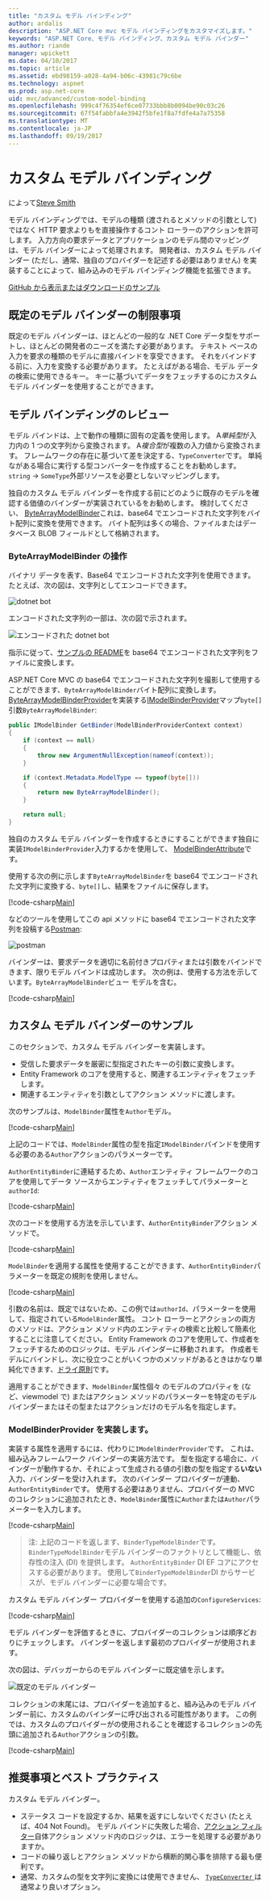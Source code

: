 ```yaml
---
title: "カスタム モデル バインディング"
author: ardalis
description: "ASP.NET Core mvc モデル バインディングをカスタマイズします。"
keywords: "ASP.NET Core、モデル バインディング、カスタム モデル バインダー"
ms.author: riande
manager: wpickett
ms.date: 04/10/2017
ms.topic: article
ms.assetid: ebd98159-a028-4a94-b06c-43981c79c6be
ms.technology: aspnet
ms.prod: asp.net-core
uid: mvc/advanced/custom-model-binding
ms.openlocfilehash: 999c4f76354ef6ce07733bbb8b0094be90c03c26
ms.sourcegitcommit: 67f54fabbfa4e3942f5bfe1f8a7fdfe4a7a75358
ms.translationtype: MT
ms.contentlocale: ja-JP
ms.lasthandoff: 09/19/2017
---
```

# <a name="custom-model-binding"></a>カスタム モデル バインディング

によって[Steve Smith](https://ardalis.com/)

モデル バインディングでは、モデルの種類 (渡されるとメソッドの引数として) ではなく HTTP 要求よりもを直接操作するコント ローラーのアクションを許可します。 入力方向の要求データとアプリケーションのモデル間のマッピングは、モデル バインダーによって処理されます。 開発者は、カスタム モデル バインダー (ただし、通常、独自のプロバイダーを記述する必要はありません) を実装することによって、組み込みのモデル バインディング機能を拡張できます。

[GitHub から表示またはダウンロードのサンプル](https://github.com/aspnet/Docs/tree/master/aspnetcore/mvc/advanced/custom-model-binding/)

## <a name="default-model-binder-limitations"></a>既定のモデル バインダーの制限事項

既定のモデル バインダーは、ほとんどの一般的な .NET Core データ型をサポートし、ほとんどの開発者のニーズを満たす必要があります。 テキスト ベースの入力を要求の種類のモデルに直接バインドを享受できます。 それをバインドする前に、入力を変換する必要があります。 たとえばがある場合、モデル データの検索に使用できるキー。 キーに基づいてデータをフェッチするのにカスタム モデル バインダーを使用することができます。

## <a name="model-binding-review"></a>モデル バインディングのレビュー

モデル バインドは、上で動作の種類に固有の定義を使用します。 A*単純型*が入力内の 1 つの文字列から変換されます。 A*複合型*が複数の入力値から変換されます。 フレームワークの存在に基づいて差を決定する、`TypeConverter`です。 単純ながある場合に実行する型コンバーターを作成することをお勧めします。 `string`  ->  `SomeType`外部リソースを必要としないマッピングします。

独自のカスタム モデル バインダーを作成する前にどのように既存のモデルを確認する価値のバインダーが実装されているをお勧めします。 検討してください、 [ByteArrayModelBinder](https://docs.microsoft.com/aspnet/core/api/microsoft.aspnetcore.mvc.modelbinding.binders.bytearraymodelbinder)これは、base64 でエンコードされた文字列をバイト配列に変換を使用できます。 バイト配列は多くの場合、ファイルまたはデータベース BLOB フィールドとして格納されます。

### <a name="working-with-the-bytearraymodelbinder"></a>ByteArrayModelBinder の操作

バイナリ データを表す、Base64 でエンコードされた文字列を使用できます。 たとえば、次の図は、文字列としてエンコードできます。

![dotnet bot](custom-model-binding/images/bot.png "dotnet bot")

エンコードされた文字列の一部は、次の図で示されます。

![エンコードされた dotnet bot](custom-model-binding/images/encoded-bot.png "dotnet bot エンコード")

指示に従って、[サンプルの README](https://github.com/aspnet/Docs/blob/master/aspnetcore/mvc/advanced/custom-model-binding/sample/CustomModelBindingSample/README.md)を base64 でエンコードされた文字列をファイルに変換します。

ASP.NET Core MVC の base64 でエンコードされた文字列を撮影して使用することができます、`ByteArrayModelBinder`バイト配列に変換します。 [ByteArrayModelBinderProvider](https://docs.microsoft.com/aspnet/core/api/microsoft.aspnetcore.mvc.modelbinding.binders.bytearraymodelbinderprovider)を実装する[IModelBinderProvider](https://docs.microsoft.com/aspnet/core/api/microsoft.aspnetcore.mvc.modelbinding.imodelbinderprovider)マップ`byte[]`引数`ByteArrayModelBinder`:

```csharp
public IModelBinder GetBinder(ModelBinderProviderContext context)
{
    if (context == null)
    {
        throw new ArgumentNullException(nameof(context));
    }

    if (context.Metadata.ModelType == typeof(byte[]))
    {
        return new ByteArrayModelBinder();
    }

    return null;
}
```

独自のカスタム モデル バインダーを作成するときにすることができます独自に実装`IModelBinderProvider`入力するかを使用して、 [ModelBinderAttribute](https://docs.microsoft.com/aspnet/core/api/microsoft.aspnetcore.mvc.modelbinderattribute)です。

使用する次の例に示します`ByteArrayModelBinder`を base64 でエンコードされた文字列に変換する、`byte[]`し、結果をファイルに保存します。

[!code-csharp[Main](custom-model-binding/sample/CustomModelBindingSample/Controllers/ImageController.cs?name=post1&highlight=3)]

などのツールを使用してこの api メソッドに base64 でエンコードされた文字列を投稿する[Postman](https://www.getpostman.com/):

![postman](custom-model-binding/images/postman.png "postman")

バインダーは、要求データを適切に名前付きプロパティまたは引数をバインドできます、限りモデル バインドは成功します。 次の例は、使用する方法を示しています。`ByteArrayModelBinder`ビュー モデルを含む。

[!code-csharp[Main](custom-model-binding/sample/CustomModelBindingSample/Controllers/ImageController.cs?name=post2&highlight=2)]

## <a name="custom-model-binder-sample"></a>カスタム モデル バインダーのサンプル

このセクションで、カスタム モデル バインダーを実装します。

- 受信した要求データを厳密に型指定されたキーの引数に変換します。
- Entity Framework のコアを使用すると、関連するエンティティをフェッチします。
- 関連するエンティティを引数としてアクション メソッドに渡します。

次のサンプルは、`ModelBinder`属性を`Author`モデル。

[!code-csharp[Main](custom-model-binding/sample/CustomModelBindingSample/Data/Author.cs?highlight=10)]

上記のコードでは、`ModelBinder`属性の型を指定`IModelBinder`バインドを使用する必要のある`Author`アクションのパラメーターです。 

`AuthorEntityBinder`に連結するため、`Author`エンティティ フレームワークのコアを使用してデータ ソースからエンティティをフェッチしてパラメーターと`authorId`:

[!code-csharp[Main](custom-model-binding/sample/CustomModelBindingSample/Binders/AuthorEntityBinder.cs?name=demo)]

次のコードを使用する方法を示しています、`AuthorEntityBinder`アクション メソッドで。

[!code-csharp[Main](custom-model-binding/sample/CustomModelBindingSample/Controllers/BoundAuthorsController.cs?name=demo2&highlight=2)]

`ModelBinder`を適用する属性を使用することができます、`AuthorEntityBinder`パラメーターを既定の規則を使用しません。

[!code-csharp[Main](custom-model-binding/sample/CustomModelBindingSample/Controllers/BoundAuthorsController.cs?name=demo1&highlight=2)]

引数の名前は、既定ではないため、この例では`authorId`、パラメーターを使用して、指定されている`ModelBinder`属性。 コント ローラーとアクションの両方のメソッドは、アクション メソッド内のエンティティの検索と比較して簡素化することに注意してください。 Entity Framework のコアを使用して、作成者をフェッチするためのロジックは、モデル バインダーに移動されます。 作成者モデルにバインドし、次に役立つことがいくつかのメソッドがあるときはかなり単純化できます、[ドライ原則](http://deviq.com/don-t-repeat-yourself/)です。

適用することができます、`ModelBinder`属性個々 のモデルのプロパティを (など、viewmodel で) またはアクション メソッドのパラメーターを特定のモデル バインダーまたはその型またはアクションだけのモデル名を指定します。

### <a name="implementing-a-modelbinderprovider"></a>ModelBinderProvider を実装します。

実装する属性を適用するには、代わりに`IModelBinderProvider`です。 これは、組み込みフレームワーク バインダーの実装方法です。 型を指定する場合に、バインダーが動作するか、それによって生成される値の引数の型を指定する**いない**入力、バインダーを受け入れます。 次のバインダー プロバイダーが連動、`AuthorEntityBinder`です。 使用する必要はありません、プロバイダーの MVC のコレクションに追加されたとき、`ModelBinder`属性に`Author`または`Author`パラメーターを入力します。

[!code-csharp[Main](custom-model-binding/sample/CustomModelBindingSample/Binders/AuthorEntityBinderProvider.cs?highlight=17-20)]

> 注: 上記のコードを返します、`BinderTypeModelBinder`です。 `BinderTypeModelBinder`モデル バインダーのファクトリとして機能し、依存性の注入 (DI) を提供します。 `AuthorEntityBinder` DI EF コアにアクセスする必要があります。 使用して`BinderTypeModelBinder`DI からサービスが、モデル バインダーに必要な場合です。

カスタム モデル バインダー プロバイダーを使用する追加の`ConfigureServices`:

[!code-csharp[Main](custom-model-binding/sample/CustomModelBindingSample/Startup.cs?name=callout&highlight=5-9)]

モデル バインダーを評価するときに、プロバイダーのコレクションは順序どおりにチェックします。 バインダーを返します最初のプロバイダーが使用されます。

次の図は、デバッガーからのモデル バインダーに既定値を示します。

![既定のモデル バインダー](custom-model-binding/images/default-model-binders.png "既定のモデル バインダー")

コレクションの末尾には、プロバイダーを追加すると、組み込みのモデル バインダー前に、カスタムのバインダーに呼び出される可能性があります。 この例では、カスタムのプロバイダーがの使用されることを確認するコレクションの先頭に追加される`Author`アクションの引数。

[!code-csharp[Main](custom-model-binding/sample/CustomModelBindingSample/Startup.cs?name=callout&highlight=5-9)]

## <a name="recommendations-and-best-practices"></a>推奨事項とベスト プラクティス

カスタム モデル バインダー。
- ステータス コードを設定するか、結果を返すにしないでください (たとえば、404 Not Found)。 モデル バインドに失敗した場合、[アクション フィルター](xref:mvc/controllers/filters)自体アクション メソッド内のロジックは、エラーを処理する必要がありますか。
- コードの繰り返しとアクション メソッドから横断的関心事を排除する最も便利です。
- 通常、カスタムの型を文字列に変換には使用できません、 [ `TypeConverter` ](https://docs.microsoft.com//dotnet/api/system.componentmodel.typeconverter)は通常より良いオプション。
